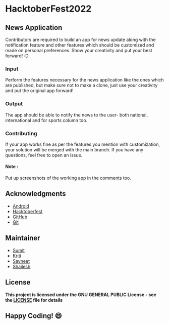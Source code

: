 
# HacktoberFest2022
## News Application

Contributors are required to build an app for news update along with the notification feature and other features which should be customized and made on personal preferences. Show your creativity and put your best forward! :D

### Input
Perform the features necessary for the news application like the ones which are published, but make sure not to make a clone, just use your creativity and put the original app forward!

### Output
The app should be able to notify the news to the user- both national, international and for sports column too.

### Contributing
If your app works fine as per the features you mention with customization, your solution will be merged with the main branch. If you have any questions, feel free to open an issue.

#### Note : 
Put up screenshots of the working app in the comments too.

## Acknowledgments
- [Android](https://developer.android.com/docs)
- [Hacktoberfest](https://hacktoberfest.digitalocean.com/)
- [GitHub](https://github.com)
- [Git](https://git-scm.com/)

## Maintainer
- [Sumit](https://github.com/isumitmalhotra)
- [Kriti](https://github.com/kritigupta45)
- [Savneet](https://github.com/savneetkaur03)
- [Shailesh](https://github.com/ShaileshKumar007)

## License
**This project is licensed under the GNU GENERAL PUBLIC License - see the [LICENSE](../../LICENSE) file for details**


## Happy Coding! :smile:
